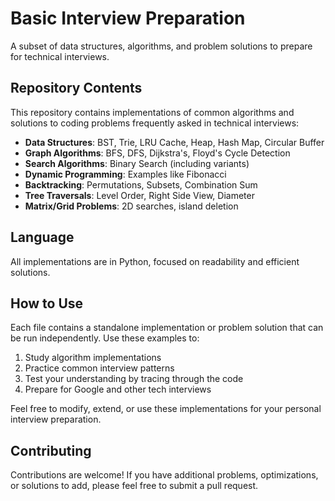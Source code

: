 # Basic Interview Preparation

A subset of data structures, algorithms, and problem solutions to prepare for technical interviews. 

## Repository Contents

This repository contains implementations of common algorithms and solutions to coding problems frequently asked in technical interviews:

- **Data Structures**: BST, Trie, LRU Cache, Heap, Hash Map, Circular Buffer
- **Graph Algorithms**: BFS, DFS, Dijkstra's, Floyd's Cycle Detection
- **Search Algorithms**: Binary Search (including variants)
- **Dynamic Programming**: Examples like Fibonacci
- **Backtracking**: Permutations, Subsets, Combination Sum
- **Tree Traversals**: Level Order, Right Side View, Diameter
- **Matrix/Grid Problems**: 2D searches, island deletion

## Language

All implementations are in Python, focused on readability and efficient solutions.

## How to Use

Each file contains a standalone implementation or problem solution that can be run independently. Use these examples to:

1. Study algorithm implementations
2. Practice common interview patterns
3. Test your understanding by tracing through the code
4. Prepare for Google and other tech interviews

Feel free to modify, extend, or use these implementations for your personal interview preparation.

## Contributing

Contributions are welcome! If you have additional problems, optimizations, or solutions to add, please feel free to submit a pull request.
